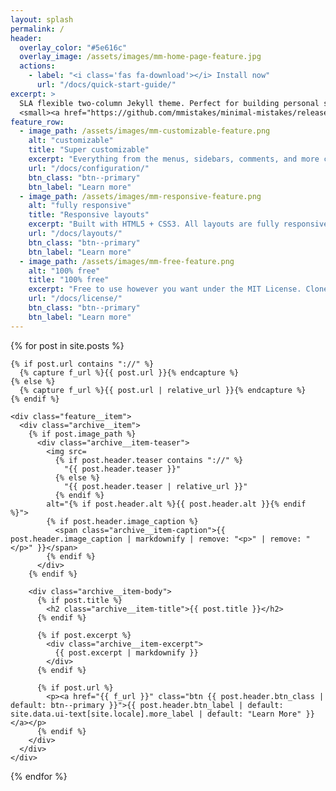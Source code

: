 ```yaml
---
layout: splash
permalink: /
header:
  overlay_color: "#5e616c"
  overlay_image: /assets/images/mm-home-page-feature.jpg
  actions:
    - label: "<i class='fas fa-download'></i> Install now"
      url: "/docs/quick-start-guide/"
excerpt: >
  SLA flexible two-column Jekyll theme. Perfect for building personal sites, blogs, and portfolios.<br />
  <small><a href="https://github.com/mmistakes/minimal-mistakes/releases/tag/4.14.1">Latest release v4.14.1</a></small>
feature_row:
  - image_path: /assets/images/mm-customizable-feature.png
    alt: "customizable"
    title: "Super customizable"
    excerpt: "Everything from the menus, sidebars, comments, and more can be configured or set with YAML Front Matter."
    url: "/docs/configuration/"
    btn_class: "btn--primary"
    btn_label: "Learn more"
  - image_path: /assets/images/mm-responsive-feature.png
    alt: "fully responsive"
    title: "Responsive layouts"
    excerpt: "Built with HTML5 + CSS3. All layouts are fully responsive with helpers to augment your content."
    url: "/docs/layouts/"
    btn_class: "btn--primary"
    btn_label: "Learn more"
  - image_path: /assets/images/mm-free-feature.png
    alt: "100% free"
    title: "100% free"
    excerpt: "Free to use however you want under the MIT License. Clone it, fork it, customize it... whatever!"
    url: "/docs/license/"
    btn_class: "btn--primary"
    btn_label: "Learn more"      
---
```


<div class="feature__wrapper">

  {% for post in site.posts %}

    {% if post.url contains "://" %}
      {% capture f_url %}{{ post.url }}{% endcapture %}
    {% else %}
      {% capture f_url %}{{ post.url | relative_url }}{% endcapture %}
    {% endif %}

    <div class="feature__item">
      <div class="archive__item">
        {% if post.image_path %}
          <div class="archive__item-teaser">
            <img src=
              {% if post.header.teaser contains "://" %}
                "{{ post.header.teaser }}"
              {% else %}
                "{{ post.header.teaser | relative_url }}"
              {% endif %}
            alt="{% if post.header.alt %}{{ post.header.alt }}{% endif %}">
            {% if post.header.image_caption %}
              <span class="archive__item-caption">{{ post.header.image_caption | markdownify | remove: "<p>" | remove: "</p>" }}</span>
            {% endif %}
          </div>
        {% endif %}

        <div class="archive__item-body">
          {% if post.title %}
            <h2 class="archive__item-title">{{ post.title }}</h2>
          {% endif %}

          {% if post.excerpt %}
            <div class="archive__item-excerpt">
              {{ post.excerpt | markdownify }}
            </div>
          {% endif %}

          {% if post.url %}
            <p><a href="{{ f_url }}" class="btn {{ post.header.btn_class | default: btn--primary }}">{{ post.header.btn_label | default: site.data.ui-text[site.locale].more_label | default: "Learn More" }}</a></p>
          {% endif %}
        </div>
      </div>
    </div>
  {% endfor %}

</div>
